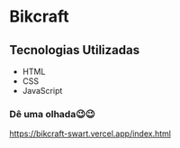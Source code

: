 # Bikcraft
## Tecnologias Utilizadas
<ul>
<li>HTML</li>
<li>CSS</li>
<li>JavaScript</li>
</ul>

### Dê uma olhada😉😉
https://bikcraft-swart.vercel.app/index.html
